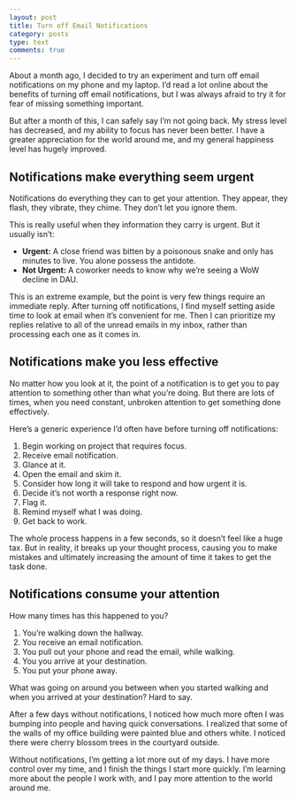 ```yaml
---
layout: post
title: Turn off Email Notifications
category: posts
type: text
comments: true
---
```


About a month ago, I decided to try an experiment and turn off email notifications on my phone and my laptop. I’d read a lot online about the benefits of turning off email notifications, but I was always afraid to try it for fear of missing something important.

But after a month of this, I can safely say I’m not going back. My stress level has decreased, and my ability to focus has never been better. I have a greater appreciation for the world around me, and my general happiness level has hugely improved.

## Notifications make everything seem urgent
Notifications do everything they can to get your attention. They appear, they flash, they vibrate, they chime. They don’t let you ignore them.

This is really useful when they information they carry is urgent. But it usually isn’t:

- __Urgent:__ A close friend was bitten by a poisonous snake and only has minutes to live. You alone possess the antidote.
- __Not Urgent:__ A coworker needs to know why we’re seeing a WoW decline in DAU.

This is an extreme example, but the point is very few things require an immediate reply. After turning off notifications, I find myself setting aside time to look at email when it’s convenient for me. Then I can prioritize my replies relative to all of the unread emails in my inbox, rather than processing each one as it comes in.

## Notifications make you less effective
No matter how you look at it, the point of a notification is to get you to pay attention to something other than what you’re doing. But there are lots of times, when you need constant, unbroken attention to get something done effectively.

Here’s a generic experience I’d often have before turning off notifications:

1. Begin working on project that requires focus.
2. Receive email notification.
3. Glance at it.
4. Open the email and skim it.
5. Consider how long it will take to respond and how urgent it is.
6. Decide it’s not worth a response right now.
7. Flag it.
8. Remind myself what I was doing.
9. Get back to work.

The whole process happens in a few seconds, so it doesn’t feel like a huge tax. But in reality, it breaks up your thought process, causing you to make mistakes and ultimately increasing the amount of time it takes to get the task done.

## Notifications consume your attention
How many times has this happened to you?

1. You’re walking down the hallway.
2. You receive an email notification.
3. You pull out your phone and read the email, while walking.
4. You you arrive at your destination.
5. You put your phone away.

What was going on around you between when you started walking and when you arrived at your destination? Hard to say.

After a few days without notifications, I noticed how much more often I was bumping into people and having quick conversations. I realized that some of the walls of my office building were painted blue and others white. I noticed there were cherry blossom trees in the courtyard outside.

Without notifications, I’m getting a lot more out of my days. I have more control over my time, and I finish the things I start more quickly. I’m learning more about the people I work with, and I pay more attention to the world around me.